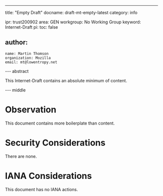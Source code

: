 ---
title: "Empty Draft"
docname: draft-mt-empty-latest
category: info

ipr: trust200902
area: GEN
workgroup: No Working Group
keyword: Internet-Draft
pi:
  toc: false

author:
 -
    name: Martin Thomson
    organization: Mozilla
    email: mt@lowentropy.net

--- abstract

This Internet-Draft contains an absolute minimum of content.

--- middle

# Observation

This document contains more boilerplate than content.

# Security Considerations

There are none.

# IANA Considerations

This document has no IANA actions.
